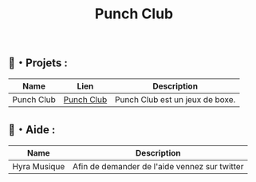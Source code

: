 <h1 align="center">Punch Club</h1>
<br>

  ## 🚩・Projets :
  | Name             | Lien                              | Description                                                            |
  |------------------|-----------------------------------|------------------------------------------------------------------------|
  | Punch Club       | [Punch Club](https://store.steampowered.com/app/394310/Punch_Club/)     | Punch Club est un jeux de boxe.                                        |
  
  
  ## 🌴・Aide :
  | Name             | Description                                       |
  |------------------|---------------------------------------------------|
  | Hyra Musique     | Afin de demander de l'aide vennez sur twitter     |
